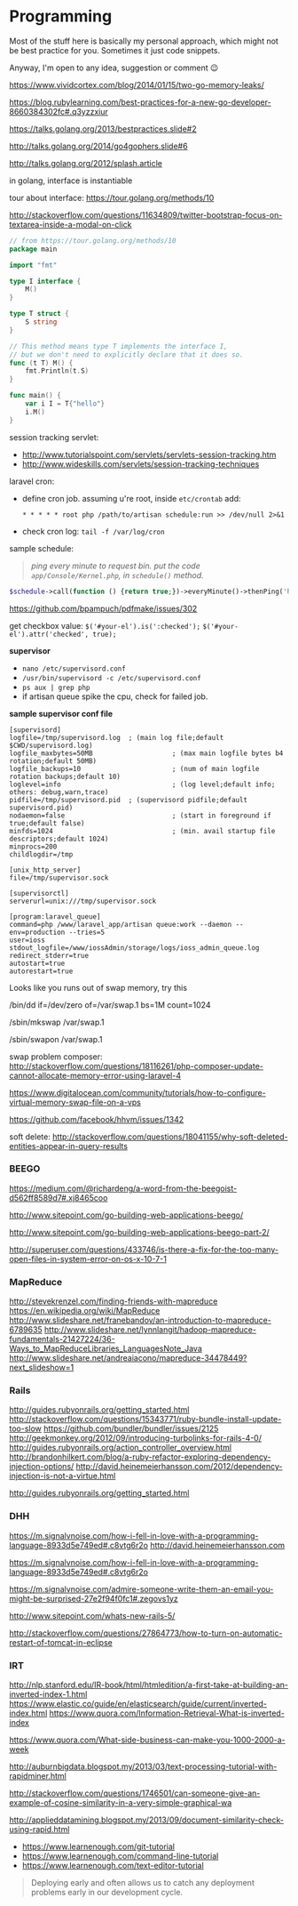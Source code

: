 # Programming

Most of the stuff here is basically my personal approach, which might not be best practice for you. Sometimes it just code snippets. 

Anyway, I'm open to any idea, suggestion or comment 😉

https://www.vividcortex.com/blog/2014/01/15/two-go-memory-leaks/

https://blog.rubylearning.com/best-practices-for-a-new-go-developer-8660384302fc#.q3yzzxiur

https://talks.golang.org/2013/bestpractices.slide#2

http://talks.golang.org/2014/go4gophers.slide#6

http://talks.golang.org/2012/splash.article

in golang, interface is instantiable

tour about interface: https://tour.golang.org/methods/10

http://stackoverflow.com/questions/11634809/twitter-bootstrap-focus-on-textarea-inside-a-modal-on-click

```go
// from https://tour.golang.org/methods/10
package main

import "fmt"

type I interface {
	M()
}

type T struct {
	S string
}

// This method means type T implements the interface I,
// but we don't need to explicitly declare that it does so.
func (t T) M() {
	fmt.Println(t.S)
}

func main() {
	var i I = T{"hello"}
	i.M()
}
```

session tracking servlet: 
- http://www.tutorialspoint.com/servlets/servlets-session-tracking.htm
- http://www.wideskills.com/servlets/session-tracking-techniques

laravel cron:
- define cron job. assuming u're root, inside `etc/crontab` add:

  `* * * * * root php /path/to/artisan schedule:run >> /dev/null 2>&1`
- check cron log: `tail -f /var/log/cron`

sample schedule: 

>*ping every minute to request bin. put the code `app/Console/Kernel.php`, in `schedule()` method.*

```php
$schedule->call(function () {return true;})->everyMinute()->thenPing('http://requestb.in/1cs75qz1');
```


https://github.com/bpampuch/pdfmake/issues/302

get checkbox value: `$('#your-el').is(':checked');`
`$('#your-el').attr('checked', true);`

**supervisor**

- `nano /etc/supervisord.conf`
- `/usr/bin/supervisord -c /etc/supervisord.conf`
- `ps aux | grep php`
- if artisan queue spike the cpu, check for failed job.

**sample supervisor conf file**
```
[supervisord]
logfile=/tmp/supervisord.log  ; (main log file;default $CWD/supervisord.log)
logfile_maxbytes=50MB                    ; (max main logfile bytes b4 rotation;default 50MB)
logfile_backups=10                       ; (num of main logfile rotation backups;default 10)
loglevel=info                            ; (log level;default info; others: debug,warn,trace)
pidfile=/tmp/supervisord.pid  ; (supervisord pidfile;default supervisord.pid)
nodaemon=false                           ; (start in foreground if true;default false)
minfds=1024                              ; (min. avail startup file descriptors;default 1024)
minprocs=200
childlogdir=/tmp

[unix_http_server]
file=/tmp/supervisor.sock

[supervisorctl]
serverurl=unix:///tmp/supervisor.sock

[program:laravel_queue]
command=php /www/laravel_app/artisan queue:work --daemon --env=production --tries=5
user=ioss
stdout_logfile=/www/iossAdmin/storage/logs/ioss_admin_queue.log
redirect_stderr=true
autostart=true
autorestart=true
```

Looks like you runs out of swap memory, try this

/bin/dd if=/dev/zero of=/var/swap.1 bs=1M count=1024

/sbin/mkswap /var/swap.1

/sbin/swapon /var/swap.1


swap problem composer: http://stackoverflow.com/questions/18116261/php-composer-update-cannot-allocate-memory-error-using-laravel-4

https://www.digitalocean.com/community/tutorials/how-to-configure-virtual-memory-swap-file-on-a-vps

https://github.com/facebook/hhvm/issues/1342
    
soft delete: http://stackoverflow.com/questions/18041155/why-soft-deleted-entities-appear-in-query-results


### BEEGO

https://medium.com/@richardeng/a-word-from-the-beegoist-d562ff8589d7#.xj8465coo

http://www.sitepoint.com/go-building-web-applications-beego/

http://www.sitepoint.com/go-building-web-applications-beego-part-2/

http://superuser.com/questions/433746/is-there-a-fix-for-the-too-many-open-files-in-system-error-on-os-x-10-7-1

### MapReduce
http://stevekrenzel.com/finding-friends-with-mapreduce
https://en.wikipedia.org/wiki/MapReduce
http://www.slideshare.net/franebandov/an-introduction-to-mapreduce-6789635
http://www.slideshare.net/lynnlangit/hadoop-mapreduce-fundamentals-21427224/36-Ways_to_MapReduceLibraries_LanguagesNote_Java
http://www.slideshare.net/andreaiacono/mapreduce-34478449?next_slideshow=1

### Rails
http://guides.rubyonrails.org/getting_started.html
http://stackoverflow.com/questions/15343771/ruby-bundle-install-update-too-slow
https://github.com/bundler/bundler/issues/2125
http://geekmonkey.org/2012/09/introducing-turbolinks-for-rails-4-0/
http://guides.rubyonrails.org/action_controller_overview.html
http://brandonhilkert.com/blog/a-ruby-refactor-exploring-dependency-injection-options/
http://david.heinemeierhansson.com/2012/dependency-injection-is-not-a-virtue.html

http://guides.rubyonrails.org/getting_started.html

### DHH
https://m.signalvnoise.com/how-i-fell-in-love-with-a-programming-language-8933d5e749ed#.c8vtg6r2o
http://david.heinemeierhansson.com


https://m.signalvnoise.com/how-i-fell-in-love-with-a-programming-language-8933d5e749ed#.c8vtg6r2o

https://m.signalvnoise.com/admire-someone-write-them-an-email-you-might-be-surprised-27e2f94f0fc1#.zegovs1yz

http://www.sitepoint.com/whats-new-rails-5/

http://stackoverflow.com/questions/27864773/how-to-turn-on-automatic-restart-of-tomcat-in-eclipse

### IRT
http://nlp.stanford.edu/IR-book/html/htmledition/a-first-take-at-building-an-inverted-index-1.html
https://www.elastic.co/guide/en/elasticsearch/guide/current/inverted-index.html
https://www.quora.com/Information-Retrieval-What-is-inverted-index

https://www.quora.com/What-side-business-can-make-you-1000-2000-a-week

http://auburnbigdata.blogspot.my/2013/03/text-processing-tutorial-with-rapidminer.html

http://stackoverflow.com/questions/1746501/can-someone-give-an-example-of-cosine-similarity-in-a-very-simple-graphical-wa

http://applieddatamining.blogspot.my/2013/09/document-similarity-check-using-rapid.html

- https://www.learnenough.com/git-tutorial
- https://www.learnenough.com/command-line-tutorial
- https://www.learnenough.com/text-editor-tutorial

> Deploying early and often allows us to catch any deployment problems early in our development cycle.
